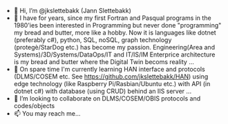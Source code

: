 - 👋 Hi, I’m @jkslettebakk (Jann Slettebakk)
- 👀 I have for years, since my first Fortran and Pasqual programs in the 1980'ies been interested in Programming but never done "programming" my bread and butter, more like a hobby. Now it is languages like dotnet (preferably c#), python, SQL, noSQL, graph technology (protegè/StarDog etc.) has become my passion. Engineering(Area and Systems)/3D/Systems/DataOps/IT and IT/IS/IM Enterprice architecture is my bread and butter where the Digital Twin becoms reality ...
- 🌱 On spare time I'm currently learning HAN interface and protocols (DLMS/COSEM etc. See https://github.com/jkslettebakk/HAN) using edge technology (like Raspberry Pi/Rasbian/Ubuntu etc.) with API (in dotnet c#) with database (using CRUD) behind an IIS server ...
- 💞️ I’m looking to collaborate on DLMS/COSEM/OBIS protocols and codes/objects
- 📫 You may reach me...

<!---
jkslettebakk/jkslettebakk is a ✨ special ✨ repository because its `README.md` (this file) appears on your GitHub profile.
You can click the Preview link to take a look at your changes.
--->
